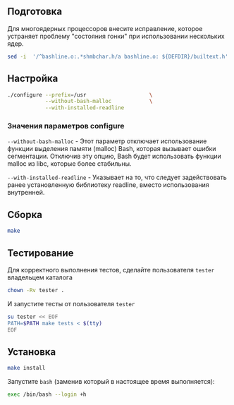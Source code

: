 <package-info :package="package" instsize showsbu2></package-info>

<script>
		new Vue({
		el: '#main',
		data: { package: {} },
		mounted: function () {
				this.getPackage('bash');
		},
		methods: {
			getPackage: function(name) {
					getPackage(name)
					.then(response => this.package = response);
			},
		}
  })
</script>

## Подготовка

Для многоядерных процессоров внесите исправление, которое устраняет проблему "состояния гонки" при использовании нескольких ядер.

```bash
sed -i  '/^bashline.o:.*shmbchar.h/a bashline.o: ${DEFDIR}/builtext.h' Makefile.in
```


## Настройка

```bash
./configure --prefix=/usr                    \
            --without-bash-malloc            \
            --with-installed-readline
```

### Значения параметров configure

`--without-bash-malloc` - Этот параметр отключает использование функции выделения памяти (malloc) Bash, которая вызывает ошибки сегментации. Отключив эту опцию, Bash будет использовать функции malloc из libc, которые более стабильны.

`--with-installed-readline` - Указывает на то, что следует задействовать  ранее установленную библиотеку readline, вместо использования внутренней.

## Сборка

```bash
make
```


## Тестирование

Для корректного выполнения тестов, сделайте пользователя `tester` владельцем каталога

```bash
chown -Rv tester .
```

И запустите тесты от пользователя `tester`

```bash
su tester << EOF
PATH=$PATH make tests < $(tty)
EOF
```


## Установка

```bash
make install
```


Запустите ``bash`` (заменив который в настоящее время выполняется):

```bash
exec /bin/bash --login +h
```
